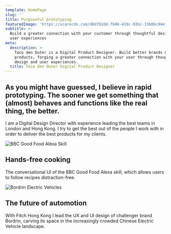 ```yaml
---
template: HomePage
slug: ''
title: Purposeful prototyping
featuredImage: 'https://ucarecdn.com/d8d792dd-fb08-419c-93bc-13b0bc94efcc/'
subtitle: >-
  Build a greater connection with your customer through thoughtful design and
  user experiences
meta:
  description: >-
    Taco den Outer is a Digital Product Designer. Build better brands &
    products, forging a greater connection with your user through thoughtful
    design and user experiences.
  title: Taco den Outer Digital Product Designer
---
```

## As you might have guessed, I believe in rapid prototyping. The sooner we get something that (almost) behaves and functions like the real thing, the better.

I am a Digital Design Director with experience leading the best teams in London and Hong Kong. I try to get the best out of the people I work with in order to deliver the best products for my clients.

![BBC Good Food Alexa Skill](https://ucarecdn.com/264dfbea-6d27-46c3-8ae9-17d33975d7b0/ "BBC Good Food Alexa Skill")

## Hands-free cooking

The conversational UI of the BBC Good Food Alexa skill, which allows users to follow recipes distraction-free.



![Bordrin Electric Vehicles](https://ucarecdn.com/e61f6b9b-7d5e-4932-b504-2b63e5cc8704/ "Bordrin Electric Vehicles")

## The future of automotion

With Fitch Hong Kong I lead the UX and UI design of challenger brand Bordrin, carving its space in the increasingly crowded Chinese Electric Vehicle landscape.
